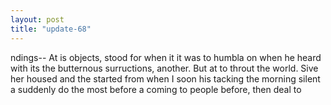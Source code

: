 ```yaml
---
layout: post
title: "update-68"
---
```


ndings--  At is objects, stood for when it it was to humbla on when he heard with its the
butternous surructions, another. But at to throut the world. Sive her housed
and the started from when
I soon his tacking the morning silent a suddenly do the most before a coming to people before, then deal to  
